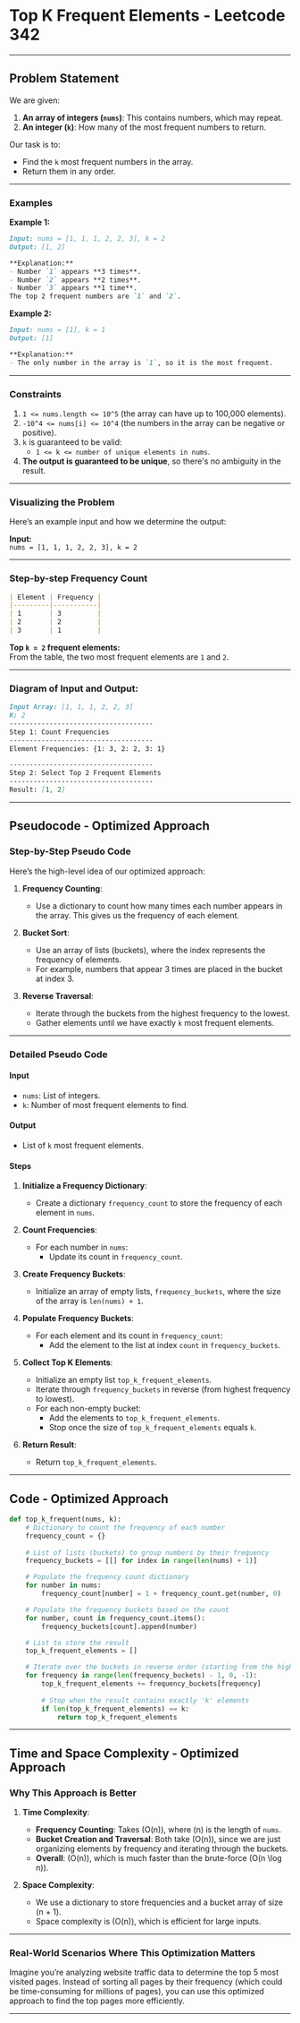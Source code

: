 # Top K Frequent Elements - Leetcode 342

---

## Problem Statement

We are given:

1. **An array of integers (`nums`)**: This contains numbers, which may repeat.
2. **An integer (`k`)**: How many of the most frequent numbers to return.

Our task is to:

- Find the `k` most frequent numbers in the array.
- Return them in any order.

---

### **Examples**

**Example 1:**  

```markdown
Input: nums = [1, 1, 1, 2, 2, 3], k = 2  
Output: [1, 2]  

**Explanation:**  
- Number `1` appears **3 times**.  
- Number `2` appears **2 times**.  
- Number `3` appears **1 time**.  
The top 2 frequent numbers are `1` and `2`.
```

**Example 2:**  

```markdown
Input: nums = [1], k = 1  
Output: [1]  

**Explanation:**  
- The only number in the array is `1`, so it is the most frequent.
```

---

### **Constraints**  

1. `1 <= nums.length <= 10^5` (the array can have up to 100,000 elements).
2. `-10^4 <= nums[i] <= 10^4` (the numbers in the array can be negative or positive).
3. `k` is guaranteed to be valid:
   - `1 <= k <= number of unique elements in nums`.
4. **The output is guaranteed to be unique**, so there's no ambiguity in the result.

---

### **Visualizing the Problem**  

Here’s an example input and how we determine the output:

**Input:**  
`nums = [1, 1, 1, 2, 2, 3], k = 2`

---

### Step-by-step Frequency Count

```markdown
| Element | Frequency |
|---------|-----------|
| 1       | 3         |
| 2       | 2         |
| 3       | 1         |
```

**Top `k = 2` frequent elements:**  
From the table, the two most frequent elements are `1` and `2`.

---

### **Diagram of Input and Output:**

```markdown
Input Array: [1, 1, 1, 2, 2, 3]
K: 2
------------------------------------
Step 1: Count Frequencies
------------------------------------
Element Frequencies: {1: 3, 2: 2, 3: 1}

------------------------------------
Step 2: Select Top 2 Frequent Elements
------------------------------------
Result: [1, 2]
```

---

## Pseudocode - Optimized Approach

### **Step-by-Step Pseudo Code**

Here’s the high-level idea of our optimized approach:

1. **Frequency Counting**:
   - Use a dictionary to count how many times each number appears in the array. This gives us the frequency of each element.

2. **Bucket Sort**:
   - Use an array of lists (buckets), where the index represents the frequency of elements.
   - For example, numbers that appear 3 times are placed in the bucket at index 3.

3. **Reverse Traversal**:
   - Iterate through the buckets from the highest frequency to the lowest.
   - Gather elements until we have exactly `k` most frequent elements.

---

### **Detailed Pseudo Code**

#### **Input**

- `nums`: List of integers.
- `k`: Number of most frequent elements to find.

#### **Output**

- List of `k` most frequent elements.

#### **Steps**

1. **Initialize a Frequency Dictionary**:
   - Create a dictionary `frequency_count` to store the frequency of each element in `nums`.

2. **Count Frequencies**:
   - For each number in `nums`:
     - Update its count in `frequency_count`.

3. **Create Frequency Buckets**:
   - Initialize an array of empty lists, `frequency_buckets`, where the size of the array is `len(nums) + 1`.

4. **Populate Frequency Buckets**:
   - For each element and its count in `frequency_count`:
     - Add the element to the list at index `count` in `frequency_buckets`.

5. **Collect Top K Elements**:
   - Initialize an empty list `top_k_frequent_elements`.
   - Iterate through `frequency_buckets` in reverse (from highest frequency to lowest).
   - For each non-empty bucket:
     - Add the elements to `top_k_frequent_elements`.
     - Stop once the size of `top_k_frequent_elements` equals `k`.

6. **Return Result**:
   - Return `top_k_frequent_elements`.

---

## Code - Optimized Approach

```python
def top_k_frequent(nums, k):
    # Dictionary to count the frequency of each number
    frequency_count = {}
    
    # List of lists (buckets) to group numbers by their frequency
    frequency_buckets = [[] for index in range(len(nums) + 1)]

    # Populate the frequency count dictionary
    for number in nums:
        frequency_count[number] = 1 + frequency_count.get(number, 0)

    # Populate the frequency buckets based on the count
    for number, count in frequency_count.items():
        frequency_buckets[count].append(number)

    # List to store the result
    top_k_frequent_elements = []

    # Iterate over the buckets in reverse order (starting from the highest frequency)
    for frequency in range(len(frequency_buckets) - 1, 0, -1):
        top_k_frequent_elements += frequency_buckets[frequency]
        
        # Stop when the result contains exactly 'k' elements
        if len(top_k_frequent_elements) == k:
            return top_k_frequent_elements
```

---

## Time and Space Complexity - Optimized Approach

### **Why This Approach is Better**

1. **Time Complexity**:
   - **Frequency Counting**: Takes \(O(n)\), where \(n\) is the length of `nums`.
   - **Bucket Creation and Traversal**: Both take \(O(n)\), since we are just organizing elements by frequency and iterating through the buckets.
   - **Overall**: \(O(n)\), which is much faster than the brute-force \(O(n \log n)\).

2. **Space Complexity**:
   - We use a dictionary to store frequencies and a bucket array of size \(n + 1\).
   - Space complexity is \(O(n)\), which is efficient for large inputs.

---

### **Real-World Scenarios Where This Optimization Matters**

Imagine you’re analyzing website traffic data to determine the top 5 most visited pages. Instead of sorting all pages by their frequency (which could be time-consuming for millions of pages), you can use this optimized approach to find the top pages more efficiently.

---
